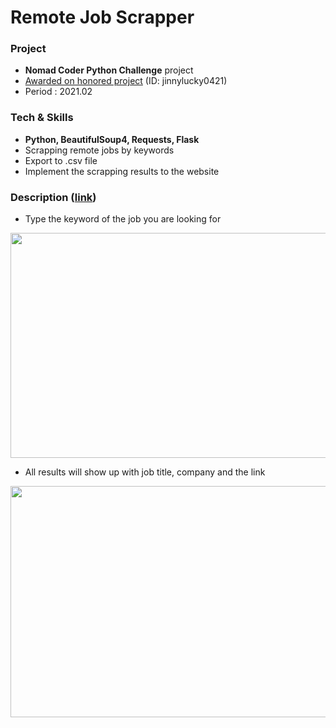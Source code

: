 <p align = "center">
  
# Remote Job Scrapper
  
</p>
   
### Project
- **Nomad Coder Python Challenge** project
- [Awarded on honored project](https://nomadcoders.co/community/thread/499) (ID: jinnylucky0421)
- Period : 2021.02
   
### Tech & Skills
- **Python, BeautifulSoup4, Requests, Flask**
- Scrapping remote jobs by keywords
- Export to .csv file
- Implement the scrapping results to the website
   
### Description ([link](https://repl.it/@babydoyaji/jobscrapper))
       
- Type the keyword of the job you are looking for 
<img src="https://user-images.githubusercontent.com/44825270/111299319-22f92580-8693-11eb-99bf-08e8b9cfbed1.png" width="600" height="360">
     
- All results will show up with job title, company and the link
<img src="https://user-images.githubusercontent.com/44825270/111300629-a49d8300-8694-11eb-8e23-e5e36642d651.png" width="600" height="370">
